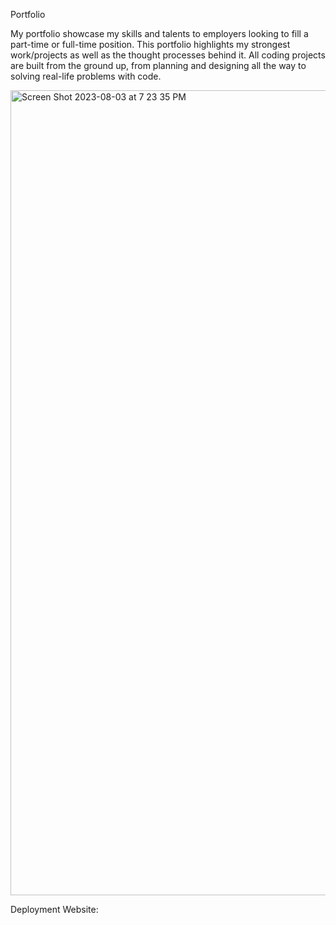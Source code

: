 Portfolio

My portfolio showcase my skills and talents to employers looking to fill a part-time or full-time position. 
This portfolio highlights my strongest work/projects as well as the thought processes behind it.
All coding projects are built from the ground up, from planning and designing all the way to solving real-life problems with code.


<img width="1288" alt="Screen Shot 2023-08-03 at 7 23 35 PM" src="https://github.com/rodking96/my-portfolio/assets/70154047/ba1e5b9d-201e-467b-a448-816e6c743bdc">


Deployment Website: 
